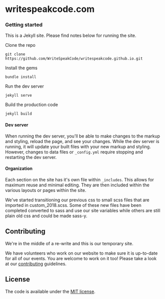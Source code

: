 # writespeakcode.com

### Getting started

This is a Jekyll site. Please find notes below for running the site.

Clone the repo
```
git clone https://github.com/WriteSpeakCode/writespeakcode.github.io.git
```

Install the gems
```
bundle install
```

Run the dev server
```
jekyll serve
```

Build the production code
```
jekyll build
```


#### Dev server
When running the dev server, you'll be able to make changes to the markup and styling, reload the page, and see your changes. While the dev server is running, it will update your built files with your new markup and styling. However, changes to data files or `_config.yml` require stopping and restarting the dev server.

#### Organization
Each section on the site has it's own file within `_includes`. This allows for maximum reuse and minimal editing. They are then included within the various layouts or pages within the site.

We've started transitioning our previous css to small scss files that are imported in custom_2018.scss. Some of these new files have been completed converted to sass and use our site variables while others are still plain old css and could be made sass-y.

## Contributing

We're in the middle of a re-write and this is our temporary site.

We have volunteers who work on our website to make sure it is up-to-date for all of our events. You are welcome to work on it too! Please take a look at our [contributing](CONTRIBUTE.MD) guidelines.

## License

The code is available under the [MIT license](LICENSE).
